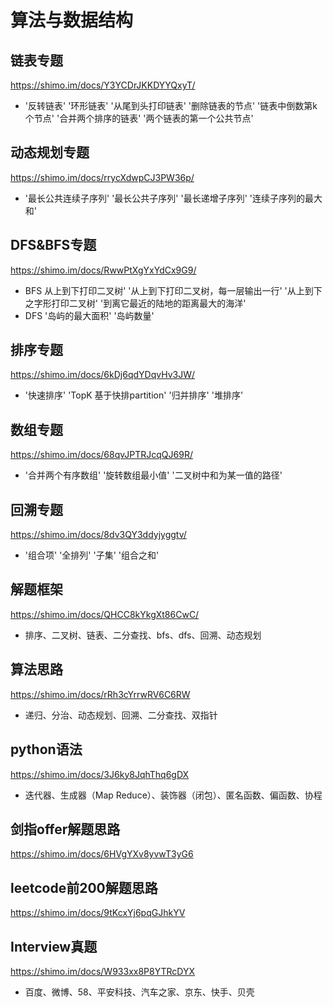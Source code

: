 # 算法与数据结构

## 链表专题

https://shimo.im/docs/Y3YCDrJKKDYYQxyT/  
* '反转链表' '环形链表' '从尾到头打印链表' '删除链表的节点' '链表中倒数第k个节点' '合并两个排序的链表' '两个链表的第一个公共节点'

## 动态规划专题

https://shimo.im/docs/rrycXdwpCJ3PW36p/ 
* '最长公共连续子序列' '最长公共子序列' '最长递增子序列' '连续子序列的最大和'

## DFS&BFS专题

https://shimo.im/docs/RwwPtXgYxYdCx9G9/  
* BFS 从上到下打印二叉树' '从上到下打印二叉树，每一层输出一行'  '从上到下之字形打印二叉树' '到离它最近的陆地的距离最大的海洋'
* DFS '岛屿的最大面积' '岛屿数量'

## 排序专题

https://shimo.im/docs/6kDj6qdYDqvHv3JW/ 
* '快速排序' 'TopK 基于快排partition' '归并排序' '堆排序'

## 数组专题

https://shimo.im/docs/68qvJPTRJcqQJ69R/
* '合并两个有序数组' '旋转数组最小值' '二叉树中和为某一值的路径'

## 回溯专题

https://shimo.im/docs/8dv3QY3ddyjyggtv/
* '组合项' '全排列' '子集' '组合之和' 

## 解题框架

https://shimo.im/docs/QHCC8kYkgXt86CwC/ 
* 排序、二叉树、链表、二分查找、bfs、dfs、回溯、动态规划

## 算法思路

https://shimo.im/docs/rRh3cYrrwRV6C6RW
* 递归、分治、动态规划、回溯、二分查找、双指针

## python语法

https://shimo.im/docs/3J6ky8JqhThq6gDX
* 迭代器、生成器（Map Reduce）、装饰器（闭包）、匿名函数、偏函数、协程

## 剑指offer解题思路

https://shimo.im/docs/6HVgYXv8yvwT3yG6

## leetcode前200解题思路

https://shimo.im/docs/9tKcxYj6pqGJhkYV

## Interview真题

https://shimo.im/docs/W933xx8P8YTRcDYX
* 百度、微博、58、平安科技、汽车之家、京东、快手、贝壳

